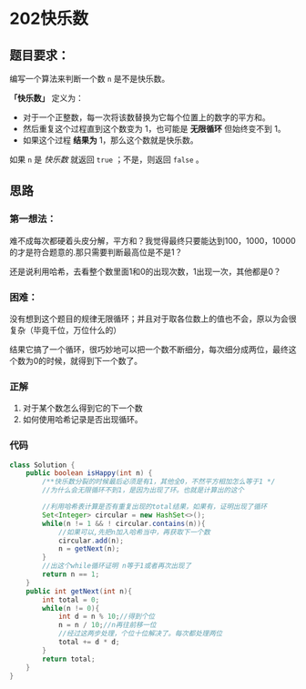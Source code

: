 # 202快乐数

## 题目要求：

编写一个算法来判断一个数 `n` 是不是快乐数。

**「快乐数」** 定义为：

- 对于一个正整数，每一次将该数替换为它每个位置上的数字的平方和。
- 然后重复这个过程直到这个数变为 1，也可能是 **无限循环** 但始终变不到 1。
- 如果这个过程 **结果为** 1，那么这个数就是快乐数。

如果 `n` 是 *快乐数* 就返回 `true` ；不是，则返回 `false` 。

## 思路

### 第一想法：

难不成每次都硬着头皮分解，平方和？我觉得最终只要能达到100，1000，10000的才是符合题意的.那只需要判断最高位是不是1？

还是说利用哈希，去看整个数里面1和0的出现次数，1出现一次，其他都是0？

### 困难：

没有想到这个题目的规律无限循环；并且对于取各位数上的值也不会，原以为会很复杂（毕竟千位，万位什么的）

结果它搞了一个循环，很巧妙地可以把一个数不断细分，每次细分成两位，最终这个数为0的时候，就得到下一个数了。

### 正解

1. 对于某个数怎么得到它的下一个数
2. 如何使用哈希记录是否出现循环。

### 代码
```java
class Solution {
    public boolean isHappy(int n) {
        /**快乐数分裂的时候最后必须是有1，其他全0，不然平方相加怎么等于1 */
        //为什么会无限循环不到1，是因为出现了环。也就是计算出的这个

        //利用哈希表计算是否有重复出现的total结果，如果有，证明出现了循环
        Set<Integer> circular = new HashSet<>();
        while(n != 1 && ! circular.contains(n)){
            //如果可以,先把n加入哈希当中，再获取下一个数
            circular.add(n);
            n = getNext(n);
        }
        //出这个while循环证明 n等于1或者再次出现了
        return n == 1;
    }
    public int getNext(int n){
        int total = 0;
        while(n != 0){
            int d = n % 10;//得到个位
            n = n / 10;//n再往前移一位
            //经过这两步处理，个位十位解决了。每次都处理两位
            total += d * d;
        }
        return total;
    }
}
```